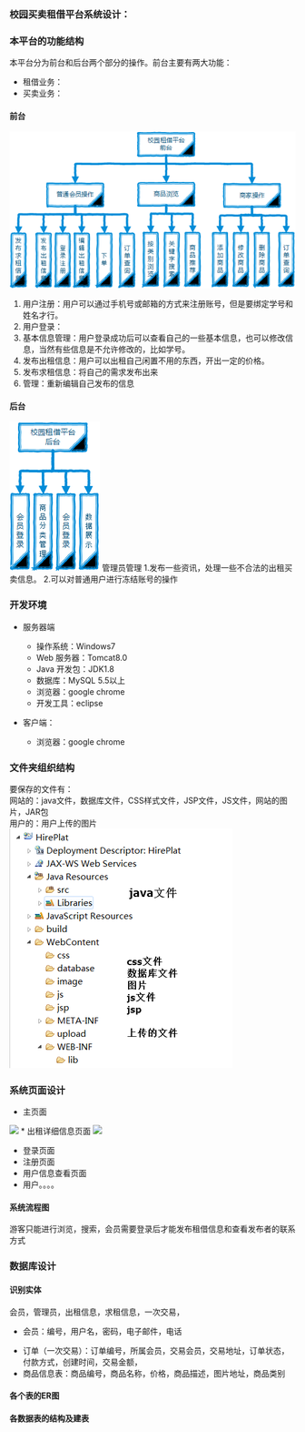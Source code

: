 ### 校园买卖租借平台系统设计：

### 本平台的功能结构
本平台分为前台和后台两个部分的操作。前台主要有两大功能：

* 租借业务：
* 买卖业务：
#### 前台
<img src="image/qiantai.png"/>

1. 用户注册：用户可以通过手机号或邮箱的方式来注册账号，但是要绑定学号和姓名才行。
2. 用户登录：
2. 基本信息管理：用户登录成功后可以查看自己的一些基本信息，也可以修改信息，当然有些信息是不允许修改的，比如学号。
3. 发布出租信息：用户可以出租自己闲置不用的东西，开出一定的价格。
4. 发布求租信息：将自己的需求发布出来
5. 管理：重新编辑自己发布的信息

  
#### 后台
<img src="image/houtai.png" />
管理员管理
1.发布一些资讯，处理一些不合法的出租买卖信息。
2.可以对普通用户进行冻结账号的操作



### 开发环境
* 服务器端
	* 操作系统：Windows7
	* Web 服务器：Tomcat8.0
	* Java 开发包：JDK1.8
	* 数据库：MySQL 5.5以上
	* 浏览器：google chrome
	* 开发工具：eclipse 

* 客户端：
	* 浏览器：google chrome

### 文件夹组织结构
要保存的文件有：   
网站的：java文件，数据库文件，CSS样式文件，JSP文件，JS文件，网站的图片，JAR包   
用户的：用户上传的图片
<img src="image/forder.png" />

### 系统页面设计
* 主页面
<img src="../image/main.png"/>
* 出租详细信息页面
<img src="../image/good.png"/>

* 登录页面
* 注册页面
* 用户信息查看页面
* 用户。。。。

#### 系统流程图
游客只能进行浏览，搜索，会员需要登录后才能发布租借信息和查看发布者的联系方式


### 数据库设计
#### 识别实体
会员，管理员，出租信息，求租信息，一次交易，

* 会员：编号，用户名，密码，电子邮件，电话
+ 订单（一次交易）：订单编号，所属会员，交易会员，交易地址，订单状态，付款方式，创建时间，交易金额，
+ 商品信息表：商品编号，商品名称，价格，商品描述，图片地址，商品类别


#### 各个表的ER图

#### 各数据表的结构及建表
